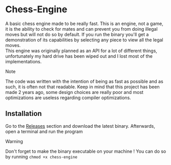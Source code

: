 # Chess-Engine
 A basic chess engine made to be really fast.
 This is an engine, not a game, it is the ability to check for mates and can prevent you from doing illegal moves but will not do so by default. If you run the binary you'll get a demonstration of its capabilities by selecting any piece to view all the legal moves.  
 This engine was originally planned as an API for a lot of different things, unfortunately my hard drive has been wiped out and I lost most of the implementations.   
 
 > [!Note]
> The code was written with the intention of being as fast as possible and as such, it is often not that readable.
 Keep in mind that this project has been made 2 years ago, some design choices are really poor and most optimizations are useless regarding compiler optimizations.

 
## Installation
 Go to the [Releases](https://github.com/Milan-Torres/Chess-Engine/releases) section and download the latest binary. Afterwards, open a terminal and run the program

 > [!WARNING]  
> Don't forget to make the binary executable on your machine !
> You can do so by running `chmod +x chess-engine`
